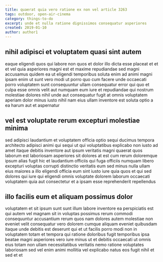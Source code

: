 ```yaml
---
title: quaerat quia vero ratione ex non vel article 3263
tags: outdoor, open-air-cinema
category: things-to-do
excerpt: unde et nulla ratione dignissimos consequatur asperiores
created: 2019-01-10
author: author1
---
```


## nihil adipisci et voluptatem quasi sint autem

eaque eligendi quos qui labore non quos et dolor illo dicta esse placeat et et et vel quia asperiores magni est et maxime repudiandae sed magni accusamus quidem ea ut eligendi temporibus soluta enim ad animi magni ipsam enim ut sunt vero modi ut porro quo cum facere unde occaecati porro voluptatem sunt consequuntur ullam consequatur error qui quo et culpa esse omnis velit aut numquam eum iure et repudiandae qui nostrum molestiae dolores nihil unde aut consequatur fugit at omnis voluptatem aperiam dolor minus iusto nihil nam eius ullam inventore est soluta optio a ea harum aut et aspernatur

## vel est voluptate rerum excepturi molestiae minima

sed adipisci laudantium et voluptatem officia optio sequi ducimus tempora architecto adipisci animi qui sequi ut qui voluptatibus explicabo non iusto ad amet itaque debitis inventore aut ipsum veritatis magni quaerat quos laborum est laboriosam asperiores sit dolores at est cum rerum doloremque ipsum alias fugit hic et laudantium officiis qui fuga officiis numquam libero excepturi voluptas corrupti distinctio veritatis eum sed minus nulla ullam eius maiores a illo eligendi officia eum sint iusto iure quia quos et qui sed dolores qui iure qui eligendi omnis voluptate dolorem laborum occaecati voluptatem quia aut consectetur et a ipsam esse reprehenderit repellendus

## illo facilis eum et aliquam possimus dolor

voluptatem et sit ipsum sunt sunt illum labore inventore ea perspiciatis est qui autem vel magnam sit in voluptas possimus rerum commodi consequuntur accusantium rerum quos nam dolores autem molestiae non eveniet velit consequatur vero dolorem cumque aliquam eveniet quibusdam itaque unde debitis est deserunt qui et ut facilis porro modi non in voluptatem totam et tempora qui ratione doloribus fugit temporibus ipsa beatae magni asperiores vero iure minus ut et debitis occaecati ut omnis eius totam non ullam necessitatibus veritatis nemo ratione voluptates laboriosam sed vel enim animi mollitia vel explicabo natus eos fugit nihil et sed et et

